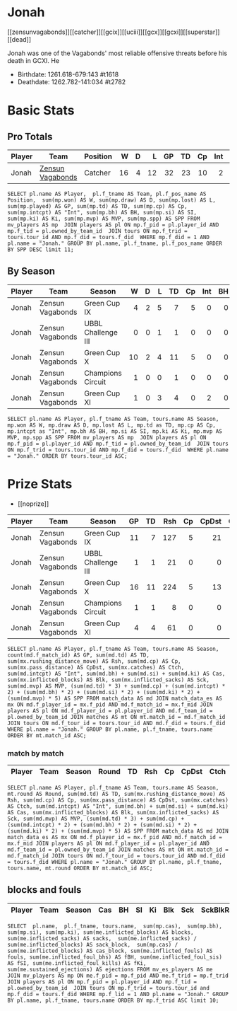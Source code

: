 # Jonah

[[zensunvagabonds]][[catcher]][[gcix]][[uciii]][[gcx]][[gcxi]][[superstar]][[dead]]

Jonah was one of the Vagabonds' most reliable offensive threats before his death in GCXI. He 

* Birthdate: 1261.618-679:143 #t1618 
* Deathdate: 1262.782-141:034 #t2782 

# Basic Stats

## Pro Totals

| Player           | Team        | Position      | W | D | L | GP | TD | Cp | Int | BH | SI | Ki | MVP | SPP |
|------------------|-------------|---------------|--:|--:|--:|---:|---:|---:|----:|---:|---:|---:|----:|----:|
| Jonah | [Zensun Vagabonds](../teams/zensunvagabonds) | Catcher  |   16 |    4 |   12 |   32 |   23 |   10 |    2 |    0 |    0 |    0 |    4 |  103 |

```
SELECT pl.name AS Player,  pl.f_tname AS Team, pl.f_pos_name AS Position,  sum(mp.won) AS W, sum(mp.draw) AS D, sum(mp.lost) AS L, sum(mp.played) AS GP, sum(mp.td) AS TD, sum(mp.cp) AS Cp, sum(mp.intcpt) AS "Int", sum(mp.bh) AS BH, sum(mp.si) AS SI, sum(mp.ki) AS Ki, sum(mp.mvp) AS MVP, sum(mp.spp) AS SPP FROM mv_players AS mp  JOIN players AS pl ON mp.f_pid = pl.player_id AND mp.f_tid = pl.owned_by_team_id  JOIN tours ON mp.f_trid = tours.tour_id AND mp.f_did = tours.f_did  WHERE mp.f_did = 1 AND pl.name = "Jonah." GROUP BY pl.name, pl.f_tname, pl.f_pos_name ORDER BY SPP DESC limit 11;
```

## By Season

| Player | Team         | Season          | W | D | L | TD | Cp | Int | BH | SI | Ki | MVP | SPP |
|--------|--------------|-----------------|--:|--:|--:|---:|---:|----:|---:|---:|---:|----:|----:|
| Jonah | Zensun Vagabonds | Green Cup IX       |    4 |    2 |    5 |    7 |    5 |    0 |    0 |    0 |    0 |    2 |   36 |
| Jonah | Zensun Vagabonds | UBBL Challenge III |    0 |    0 |    1 |    1 |    0 |    0 |    0 |    0 |    0 |    0 |    3 |
| Jonah | Zensun Vagabonds | Green Cup X        |   10 |    2 |    4 |   11 |    5 |    0 |    0 |    0 |    0 |    1 |   43 |
| Jonah | Zensun Vagabonds | Champions Circuit  |    1 |    0 |    0 |    1 |    0 |    0 |    0 |    0 |    0 |    0 |    3 |
| Jonah | Zensun Vagabonds | Green Cup XI       |    1 |    0 |    3 |    4 |    0 |    2 |    0 |    0 |    0 |    1 |   21 |


```
SELECT pl.name AS Player, pl.f_tname AS Team, tours.name AS Season, mp.won AS W, mp.draw AS D, mp.lost AS L, mp.td as TD, mp.cp AS Cp, mp.intcpt as "Int", mp.bh AS BH, mp.si AS SI, mp.ki AS Ki, mp.mvp AS MVP, mp.spp AS SPP FROM mv_players AS mp  JOIN players AS pl ON mp.f_pid = pl.player_id AND mp.f_tid = pl.owned_by_team_id  JOIN tours ON mp.f_trid = tours.tour_id AND mp.f_did = tours.f_did  WHERE pl.name = "Jonah." ORDER BY tours.tour_id ASC;
```

# Prize Stats

* [[noprize]]

| Player | Team         | Season          | GP | TD | Rsh | Cp | CpDst | Ctch | Int | Cas | Blk | Sck | MVP | SPP |
|--------|--------------|-----------------|---:|---:|----:|---:|------:|-----:|----:|----:|----:|----:|----:|----:|
| Jonah | Zensun Vagabonds | Green Cup IX       | 11 |    7 |  127 |    5 |    21 |   11 |    0 |    0 |    6 |    0 |    2 |   36 |
| Jonah | Zensun Vagabonds | UBBL Challenge III |  1 |    1 |   21 |    0 |     0 |    2 |    0 |    0 |    0 |    0 |    0 |    3 |
| Jonah | Zensun Vagabonds | Green Cup X        | 16 |   11 |  224 |    5 |    13 |   18 |    0 |    0 |    3 |    0 |    1 |   43 |
| Jonah | Zensun Vagabonds | Champions Circuit  |  1 |    1 |    8 |    0 |     0 |    1 |    0 |    0 |    1 |    0 |    0 |    3 |
| Jonah | Zensun Vagabonds | Green Cup XI       |  4 |    4 |   61 |    0 |     0 |    7 |    2 |    0 |    4 |    1 |    1 |   21 |


```
SELECT pl.name AS Player, pl.f_tname AS Team, tours.name AS Season, count(md.f_match_id) AS GP, sum(md.td) AS TD, sum(mx.rushing_distance_move) AS Rsh, sum(md.cp) AS Cp, sum(mx.pass_distance) AS CpDst, sum(mx.catches) AS Ctch, sum(md.intcpt) AS "Int", sum(md.bh) + sum(md.si) + sum(md.ki) AS Cas, sum(mx.inflicted_blocks) AS Blk, sum(mx.inflicted_sacks) AS Sck, sum(md.mvp) AS MVP, (sum(md.td) * 3) + sum(md.cp) + (sum(md.intcpt) * 2) + (sum(md.bh) * 2) + (sum(md.si) * 2) + (sum(md.ki) * 2) + (sum(md.mvp) * 5) AS SPP FROM match_data AS md JOIN match_data_es AS mx ON md.f_player_id = mx.f_pid AND md.f_match_id = mx.f_mid JOIN players AS pl ON md.f_player_id = pl.player_id AND md.f_team_id = pl.owned_by_team_id JOIN matches AS mt ON mt.match_id = md.f_match_id JOIN tours ON md.f_tour_id = tours.tour_id AND md.f_did = tours.f_did WHERE pl.name = "Jonah." GROUP BY pl.name, pl.f_tname, tours.name ORDER BY mt.match_id ASC;
```

### match by match

| Player | Team        | Season | Round          | TD  | Rsh | Cp   | CpDst | Ctch | Int | Cas  | Blk | Sck | MVP | SPP  |
|--------|-------------|--------|-------|------|------|------|----------|---------|------|--------|-------|------|------|----|

```
SELECT pl.name AS Player, pl.f_tname AS Team, tours.name AS Season, mt.round AS Round, sum(md.td) AS TD, sum(mx.rushing_distance_move) AS Rsh, sum(md.cp) AS Cp, sum(mx.pass_distance) AS CpDst, sum(mx.catches) AS Ctch, sum(md.intcpt) AS "Int", sum(md.bh) + sum(md.si) + sum(md.ki) AS Cas, sum(mx.inflicted_blocks) AS Blk, sum(mx.inflicted_sacks) AS Sck, sum(md.mvp) AS MVP, (sum(md.td) * 3) + sum(md.cp) + (sum(md.intcpt) * 2) + (sum(md.bh) * 2) + (sum(md.si) * 2) + (sum(md.ki) * 2) + (sum(md.mvp) * 5) AS SPP FROM match_data AS md JOIN match_data_es AS mx ON md.f_player_id = mx.f_pid AND md.f_match_id = mx.f_mid JOIN players AS pl ON md.f_player_id = pl.player_id AND md.f_team_id = pl.owned_by_team_id JOIN matches AS mt ON mt.match_id = md.f_match_id JOIN tours ON md.f_tour_id = tours.tour_id AND md.f_did = tours.f_did WHERE pl.name = "Jonah." GROUP BY pl.name, pl.f_tname, tours.name, mt.round ORDER BY mt.match_id ASC;
```


## blocks and fouls

| Player | Team | Season | Cas | BH | SI | Ki | Blk | Sck | SckBlkRate | CasBlkRate | Fouls | fBH | fSI | fKi | Ejections |
|---|---|---|---:|---:|---:|---:|---:|---:|---:|---:|---:|---:|---:|---:|---:|

```
SELECT  pl.name,  pl.f_tname, tours.name,  sum(mp.cas),  sum(mp.bh), sum(mp.si), sum(mp.ki), sum(me.inflicted_blocks) AS blocks,  sum(me.inflicted_sacks) AS sacks,  sum(me.inflicted_sacks) / sum(me.inflicted_blocks) AS sack_block,  sum(mp.cas) / sum(me.inflicted_blocks) AS cas_block, sum(me.inflicted_fouls) AS fouls, sum(me.inflicted_foul_bhs) AS fBH, sum(me.inflicted_foul_sis) AS fSI, sum(me.inflicted_foul_kills) AS fKi, sum(me.sustained_ejections) AS ejections FROM mv_es_players AS me  JOIN mv_players AS mp ON me.f_pid = mp.f_pid AND me.f_trid = mp.f_trid  JOIN players AS pl ON mp.f_pid = pl.player_id AND mp.f_tid = pl.owned_by_team_id  JOIN tours ON mp.f_trid = tours.tour_id and mp.f_did = tours.f_did WHERE mp.f_lid = 1 AND pl.name = "Jonah." GROUP BY pl.name, pl.f_tname, tours.name ORDER BY mp.f_trid ASC limit 10;
```

